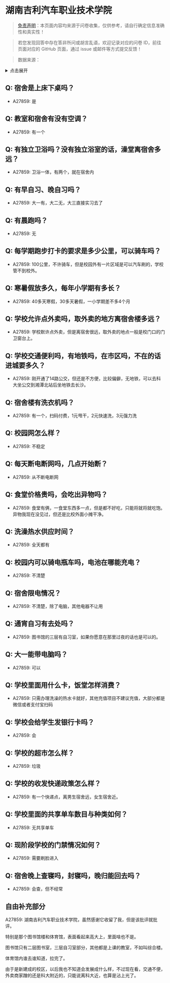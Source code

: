 # 湖南吉利汽车职业技术学院

> [免责声明](https://colleges.chat/#_3)：本页面内容均来源于问卷收集，仅供参考，请自行确定信息准确性和真实性！

> 若您发现回答中存在答非所问或胡言乱语，欢迎记录对应的问卷 ID，前往页面对应的 GitHub 页面，通过 issue 或邮件等方式提交反馈！

> 数据来源：

<details><summary>点击展开</summary>
<ul>
<li>A27859: 匿名 (2025 年 04 月)</li>
</ul>
</details>

## Q: 宿舍是上床下桌吗？

- A27859: 是

## Q: 教室和宿舍有没有空调？

- A27859: 有一个

## Q: 有独立卫浴吗？没有独立浴室的话，澡堂离宿舍多远？

- A27859: 卫浴一体，有两个，就在宿舍内

## Q: 有早自习、晚自习吗？

- A27859: 大一有，大二无，大三直接实习去了

## Q: 有晨跑吗？

- A27859: 无

## Q: 每学期跑步打卡的要求是多少公里，可以骑车吗？

- A27859: 100公里，不许骑车，但是校园外有一片区域是可以汽车刷的，学校管不到校外。

## Q: 寒暑假放多久，每年小学期有多长？

- A27859: 40多天寒假，30多天暑假，一小学期差不多4个月

## Q: 学校允许点外卖吗，取外卖的地方离宿舍楼多远？

- A27859: 学校默许点外卖，但是离宿舍很远，取外卖的地点一般是校门口的门卫窗台上。

## Q: 学校交通便利吗，有地铁吗，在市区吗，不在的话进城要多久？

- A27859: 刚开通了14路公交，但还是不方便，比较偏僻，无地铁，可以去科大坐公交到湘潭北站后坐地铁去长沙。

## Q: 宿舍楼有洗衣机吗？

- A27859: 有一个，扫码付费，1元甩干，2元快速洗，3元强力洗

## Q: 校园网怎么样？

- A27859: 不稳定

## Q: 每天断电断网吗，几点开始断？

- A27859: 从不断电断网

## Q: 食堂价格贵吗，会吃出异物吗？

- A27859: 食堂有俩，一食堂东西多一点，但是都不好吃，只能将就将就吃饱。异物我现在没见过，但还是比校外面小摊干净。

## Q: 洗澡热水供应时间？

- A27859: 全天都有

## Q: 校园内可以骑电瓶车吗，电池在哪能充电？

- A27859: 不清楚

## Q: 宿舍限电情况？

- A27859: 不清楚，除了电脑，其他电器不让用

## Q: 通宵自习有去处吗？

- A27859: 图书馆的三层有自习室，如果你愿意在那里过夜的话也是可以的。

## Q: 大一能带电脑吗？

- A27859: 可以

## Q: 学校里面用什么卡，饭堂怎样消费？

- A27859: 只需办理洗澡的热水卡就好，其他充值项目不建议充值，大部分都是微信或者支付宝扫码

## Q: 学校会给学生发银行卡吗？

- A27859: 会

## Q: 学校的超市怎么样？

- A27859: 垃圾

## Q: 学校的收发快递政策怎么样？

- A27859: 有一个快递点，离男生宿舍远，女生宿舍近。

## Q: 学校里面的共享单车数目与种类如何？

- A27859: 无共享单车

## Q: 现阶段学校的门禁情况如何？

- A27859: 需要刷脸进入

## Q: 宿舍晚上查寝吗，封寝吗，晚归能回去吗？

- A27859: 会查，但不经常

## 自由补充部分

A27859: 湖南吉利汽车职业技术学院，虽然感谢它收留了我，但是该批评就批评。

  特别是那个图书馆楼和体育馆，表面看起来高大上，里面啥也不是。

  图书馆只有二层图书室，三层自习室部分，其他都是上课的教室，不如叫综合楼。

  体育馆内谁去谁知道，拉完了。

  由于是新建成的校区，以后我也不知道会发展成什么样，不过现在看，交通不便，外卖商家蹭的还是科大附近的，只能说离科大近，也算是沾上光了。
